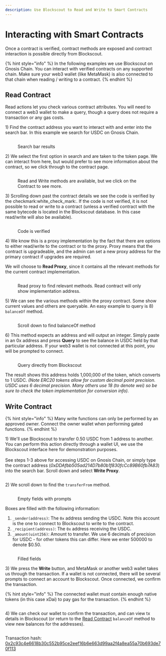 ```yaml
---
description: Use Blockscout to Read and Write to Smart Contracts
---
```


# Interacting with Smart Contracts

Once a contract is verified, contract methods are exposed and contract interaction is possible directly from Blockscout.

{% hint style="info" %}
In the following examples we use Blockscout on Gnosis Chain. You can interact with verified contracts on any supported chain. Make sure your web3 wallet (like MetaMask) is also connected to that chain when reading / writing to a contract.
{% endhint %}

## Read Contract

Read actions let you check various contract attributes. You will need to connect a web3 wallet to make a query, though a query does not require a transaction or any gas costs.

1\) Find the contract address you want to interact with and enter into the search bar. In this example we search for USDC on Gnosis Chain.

<figure><img src="../../.gitbook/assets/USDC-1.png" alt=""><figcaption><p>Search bar results</p></figcaption></figure>

2\) We select the first option in search and are taken to the token page. We can interact from here, but would prefer to see more information about the contract, so we click through to the contract page.

<figure><img src="../../.gitbook/assets/USDC-contract-details.png" alt=""><figcaption><p>Read and Write methods are available, but we click on the Contract to see more.</p></figcaption></figure>

3\) Scrolling down past the contract details we see the code is verified by the checkmark:white\_check\_mark:. If the code is not verified, it is not possible to read or write to a contract (unless a verified contract with the same bytecode is located in the Blockscout database. In this case read/write will also be available).

<figure><img src="../../.gitbook/assets/code-verified.png" alt=""><figcaption><p>Code is verified</p></figcaption></figure>

4\) We know this is a proxy implementation by the fact that there are options to either read/write to the contract or to the proxy. Proxy means that the contract is upgradeable, and the admin can set a new proxy address for the primary contract if upgrades are required.

We will choose to **Read Proxy**, since it contains all the relevant methods for the current contract implementation.

<figure><img src="../../.gitbook/assets/read-proxy.png" alt=""><figcaption><p>Read proxy to find relevant methods. Read contract will only show implementation address.</p></figcaption></figure>

5\) We can see the various methods within the proxy contract. Some show current values and others are queryable. An easy example to query is 8) `balanceOf` method.

<figure><img src="../../.gitbook/assets/balanceOf-1.png" alt=""><figcaption><p>Scroll down to find balanceOf method</p></figcaption></figure>

6\) This method expects an address and will output an integer. Simply paste in an 0x address and press **Query** to see the balance in USDC held by that particular address. If your web3 wallet is not connected at this point, you will be prompted to connect.

<figure><img src="../../.gitbook/assets/query-balance.png" alt=""><figcaption><p>Query directly from Blockscout</p></figcaption></figure>

The result shows this address holds 1,000,000 of the token, which converts to 1 USDC. _(Note ERC20 tokens allow for custom decimal point precision. USDC uses 6 decimal precision. Many others use 18 (to denote wei) so be sure to check the token implementation for conversion info)._

## Write Contract

{% hint style="info" %}
Many write functions can only be performed by an approved owner. Connect the owner wallet when performing gated functions.
{% endhint %}

1\) We'll use Blockscout to transfer 0.50 USDC from 1 address to another. You can perform this action directly through a wallet UI, we use the Blockscout interface here for demonstration purposes.\
\
See steps 1-3 above for accessing USDC on Gnosis Chain, or simply type the contract address (_0xDDAfbb505ad214D7b80b1f830fcCc89B60fb7A83_) into the search bar. Scroll down and select **Write Proxy**.

<figure><img src="../../.gitbook/assets/write-proxy-1.png" alt=""><figcaption></figcaption></figure>

2\) We scroll down to find the `transferFrom` method.

<figure><img src="../../.gitbook/assets/transfer-b4.png" alt=""><figcaption><p>Empty fields with prompts</p></figcaption></figure>

Boxes are filled with the following information:

1. `_sender(address)`: The `0x` address sending the USDC. Note this account is the one to connect to Blockscout to write to the contract.
2. `_recipient(address)`: The `0x` address receiving the USDC.
3. `_amount(uint256)`: Amount to transfer. We use 6 decimals of precision for USDC - for other tokens this can differ. Here we enter 500000 to denote $0.50.

<figure><img src="../../.gitbook/assets/transfer-after.png" alt=""><figcaption><p>Filled fields</p></figcaption></figure>

3\) We press the **Write** button, and MetaMask or another web3 wallet takes us through the transaction. If a wallet is not connected, there will be several prompts to connect an account to Blockscout. Once connected, we confirm the transaction.

{% hint style="info" %}
The connected wallet must contain enough native tokens (in this case xDai) to pay gas for the transaction.
{% endhint %}

<figure><img src="../../.gitbook/assets/confirm-transactions.png" alt=""><figcaption></figcaption></figure>

4\) We can check our wallet to confirm the transaction, and can view tx details in Blockscout (or return to the [Read Contract](interacting-with-smart-contracts.md#read-contract) `balanceOf` method to view new balances for the addresses).

<figure><img src="../../.gitbook/assets/meta-2 (1).png" alt=""><figcaption></figcaption></figure>

Transaction hash: [0x2c93c4e6618b30c552b95ce2eef16b6e663d99aa2f4a8ea55a70b693de70f113](https://gnosis.blockscout.com/tx/0x2c93c4e6618b30c552b95ce2eef16b6e663d99aa2f4a8ea55a70b693de70f113)

<figure><img src="../../.gitbook/assets/tx-details.png" alt=""><figcaption></figcaption></figure>
